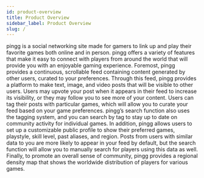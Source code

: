 ```yaml
---
id: product-overview
title: Product Overview
sidebar_label: Product Overview
slug: /
---
```

pingg is a social networking site made for gamers to link up and play their favorite games both online and in person. pingg offers a variety of features that make it easy to connect with players from around the world that will provide you with an enjoyable gaming experience. Foremost, pingg provides a continuous, scrollable feed containing content generated by other users, curated to your preferences. Through this feed, pingg provides a platform to make text, image, and video posts that will be visible to other users. Users may upvote your post when it appears in their feed to increase its visibility, or they may follow you to see more of your content. Users can tag their posts with particular games, which will allow you to curate your feed based on your game preferences. pingg’s search function also uses the tagging system, and you can search by tag to stay up to date on community activity for individual games. In addition, pingg allows users to set up a customizable public profile to show their preferred games, playstyle, skill level, past aliases, and region. Posts from users with similar data to you are more likely to appear in your feed by default, but the search function will allow you to manually search for players using this data as well. Finally, to promote an overall sense of community, pingg provides a regional density map that shows the worldwide distribution of players for various games.
